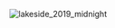 ![lakeside_2019_midnight](https://user-images.githubusercontent.com/25382531/126902945-d42dbb02-5b73-43b4-bf6a-66d664d2b68b.png)
